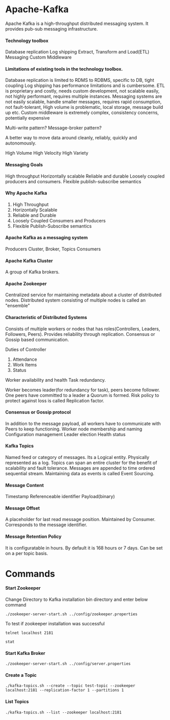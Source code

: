 # Apache-Kafka

Apache Kafka is a high-throughput distributed messaging system. It provides pub-sub messaging infrastructure. 

#### Technology toolbox 
  Database replication
  Log shipping
  Extract, Transform and Load(ETL)
  Messaging
  Custom Middleware

#### Limitations of existing tools in the technology toolbox. 
  Database replication is limited to RDMS to RDBMS, specific to DB, tight coupling
  Log shipping has performance limitations and is cumbersome. 
  ETL is proprietary and costly, needs custom development, not scalable easily, not highly performant, requires multiple instances.
  Messaging systems are not easily scalable, handle smaller messages, requires rapid consumption, not fault-tolerant, High volume is problematic, local storage, message build up etc.
  Custom middleware is extremely complex, consistency concerns, potentially expensive
  
Multi-write pattern?
Message-broker pattern?

A better way to move data around cleanly, reliably, quickly and autonomously.

High Volume
High Velocity
High Variety

#### Messaging Goals 
High throughput
Horizontally scalable
Reliable and durable
Loosely coupled producers and consumers.
Flexible publish-subscribe semantics
#### Why Apache Kafka

1. High Throughput
2. Horizontally Scalable
3. Reliable and Durable
4. Loosely Coupled Consumers and Producers
5. Flexible Publish-Subscribe semantics

#### Apache Kafka as a messaging system

  Producers
  Cluster, Broker, Topics
  Consumers

#### Apache Kafka Cluster
A group of Kafka brokers.

#### Apache Zookeeper
Centralized service for maintaining metadata about a cluster of distributed nodes.
Distributed system consisting of multiple nodes is called an "ensemble"


#### Characteristic of Distributed Systems
  Consists of multiple workers or nodes that has roles(Controllers, Leaders, Followers, Peers). 
  Provides reliability through replication.
  Consensus or Gossip  based communication.
  
Duties of Controller

1. Attendance
2. Work Items
3. Status

Worker availability and health
Task redundancy.

Worker becomes leader(for redundancy for task), peers become follower. One peers have committed to a leader a Quorum is formed. 
Risk policy to protect against loss is called Replication factor. 

#### Consensus or Gossip protocol
In addition to the message payload, all workers have to communicate with Peers to keep functioning. 
Worker node membership and naming
Configuration management
Leader election
Health status

#### Kafka Topics
Named feed or category of messages. Its a Logical entity. Physically represented as a log. Topics can span an entire cluster for the benefit of scalability and fault tolerance. Messages are appended to time ordered sequential stream. 
Maintaining data as events is called Event Sourcing. 

#### Message Content
Timestamp
Referenceable identifier
Payload(binary)

#### Message Offset
A placeholder for last read message position. Maintained by Consumer. Corresponds to the message identifier.

#### Message Retention Policy
It is configuratable in hours. By default it is 168 hours or 7 days. Can be set on a per topic basis. 

# Commands
#### Start Zookeeper
Change Directory to Kafka installation bin directory and enter below command 
````
./zookeeper-server-start.sh ../config/zookeeper.properties
````
To test if zookeeper installation was successful
````
telnet localhost 2181
````
````
stat
````
#### Start Kafka Broker
```
./zookeeper-server-start.sh ../config/server.properties
```
#### Create a Topic
```
./kafka-topics.sh --create --topic test-topic --zookeeper localhost:2181 --replication-factor 1 --partitions 1
```
#### List Topics
```
./kafka-topics.sh --list --zookeeper localhost:2181
```
